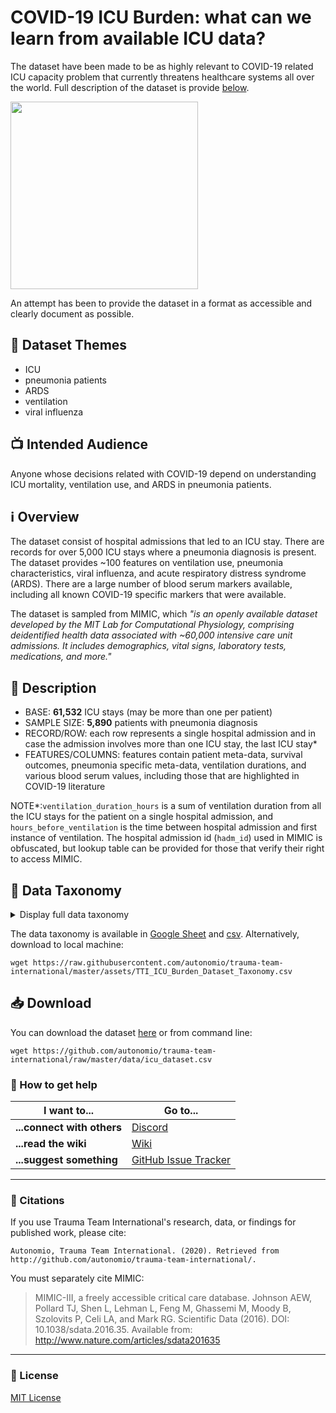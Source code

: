 # COVID-19 ICU Burden: what can we learn from available ICU data?

The dataset have been made to be as highly relevant to COVID-19 related ICU capacity problem that currently threatens healthcare systems all over the world. Full description of the dataset is provide [below](#overview).

<img width="300px" src="https://raw.githubusercontent.com/autonomio/trauma-team-international/master/assets/ICU.png">

An attempt has been to provide the dataset in a format as accessible and clearly document as possible. 

## :pushpin: Dataset Themes

- ICU
- pneumonia patients
- ARDS
- ventilation
- viral influenza

## :tv: Intended Audience

Anyone whose decisions related with COVID-19 depend on understanding ICU mortality, ventilation use, and ARDS in pneumonia patients.

## :information_source: Overview

The dataset consist of hospital admissions that led to an ICU stay. There are records for over 5,000 ICU stays where a pneumonia diagnosis is present. The dataset provides ~100 features on ventilation use, pneumonia characteristics, viral influenza, and acute respiratory distress syndrome (ARDS). There are a large number of blood serum markers available, including all known COVID-19 specific markers that were available.

The dataset is sampled from MIMIC, which *"is an openly available dataset developed by the MIT Lab for Computational Physiology, comprising deidentified health data associated with ~60,000 intensive care unit admissions. It includes demographics, vital signs, laboratory tests, medications, and more."* 

## :nut_and_bolt: Description

- BASE: **61,532** ICU stays (may be more than one per patient)
- SAMPLE SIZE: **5,890** patients with pneumonia diagnosis
- RECORD/ROW: each row represents a single hospital admission and in case the admission involves more than one ICU stay, the last ICU stay*
- FEATURES/COLUMNS: features contain patient meta-data, survival outcomes, pneumonia specific meta-data, ventilation durations, and various blood serum values, including those that are highlighted in COVID-19 literature

NOTE*:`ventilation_duration_hours` is a sum of ventilation duration from all the ICU stays for the patient on a single hospital admission, and `hours_before_ventilation` is the time between hospital admission and first instance of ventilation. The hospital admission id (`hadm_id`) used in MIMIC is obfuscated, but lookup table can be provided for those that verify their right to access MIMIC. 


## :open_file_folder: Data Taxonomy

<details>
  <summary>Display full data taxonomy</summary>
  
name | description | type
--- | --- | ---
**id** | Masked identifier for last icu stay for a patient over all admissions | (String) 
**age_in_years** | Age of patient at the time of admission | (Integer) 
**age_group** | Age group of patient | (Interger Range)
**pneumonia_influenza_source** | Whether diagnosed with pneumonia due to influenza | (Boolean)
**pneumonia_viral_source** | Whether diagnozed with pneumonia due to viral infection | (Boolean)
**hospital_survival** | Patient survived till discharge from hospital | (Boolean)
**month_survival** | Patient survived at least 30 days after discharge from hospital | (Boolean)
**year_survival** | Patient survived at least 365 days after discharge from hospital | (Boolean)
**on_ventilator** | Patient was on ventilator during icu stay | (Boolean)
**ventilation_duration_hours** | Total hours of ventilation | (Numeric)
**expired_during_ventilation** | Patient expired during ventilation | (Boolean)
**hours_before_ventilation** | Time gap in hours between admission and first ventilation | (Integer)
**diagnosed_ards** | Whether diagnosed with ARDS | (Boolean)
**aniongap_min** | first day aniongap_min | (Numeric or Missing)
**aniongap_max** | first day aniongap_max | (Numeric or Missing)
**albumin_min** | first day albumin_min | (Numeric or Missing)
**albumin_max** | first day albumin_max | (Numeric or Missing)
**bands_min** | first day bands_min | (Numeric or Missing)
**bands_max** | first day bands_max | (Numeric or Missing)
**bicarbonate_min** | first day bicarbonate_min | (Numeric or Missing)
**bicarbonate_max** | first day bicarbonate_max | (Numeric or Missing)
**bilirubin_min** | first day bilirubin_min | (Numeric or Missing)
**bilirubin_max** | first day bilirubin_max | (Numeric or Missing)
**creatinine_min** | first day creatinine_min | (Numeric or Missing)
**creatinine_max** | first day creatinine_max | (Numeric or Missing)
**chloride_min** | first day chloride_min | (Numeric or Missing)
**chloride_max** | first day chloride_max | (Numeric or Missing)
**glucose_min** | first day glucose_min | (Numeric or Missing)
**glucose_max** | first day glucose_max | (Numeric or Missing)
**hematocrit_min** | first day hematocrit_min | (Numeric or Missing)
**hematocrit_max** | first day hematocrit_max | (Numeric or Missing)
**hemoglobin_min** | first day hemoglobin_min | (Numeric or Missing)
**hemoglobin_max** | first day hemoglobin_max | (Numeric or Missing)
**lactate_min** | first day lactate_min | (Numeric or Missing)
**lactate_max** | first day lactate_max | (Numeric or Missing)
**platelet_min** | first day platelet_min | (Numeric or Missing)
**platelet_max** | first day platelet_max | (Numeric or Missing)
**potassium_min** | first day potassium_min | (Numeric or Missing)
**potassium_max** | first day potassium_max | (Numeric or Missing)
**ptt_min** | first day ptt_min | (Numeric or Missing)
**ptt_max** | first day ptt_max | (Numeric or Missing)
**inr_min** | first day inr_min | (Numeric or Missing)
**inr_max** | first day inr_max | (Numeric or Missing)
**pt_min** | first day pt_min | (Numeric or Missing)
**pt_max** | first day pt_max | (Numeric or Missing)
**sodium_min** | first day sodium_min | (Numeric or Missing)
**sodium_max** | first day sodium_max | (Numeric or Missing)
**bun_min** | first day bun_min | (Numeric or Missing)
**bun_max** | first day bun_max | (Numeric or Missing)
**wbc_min** | first day wbc_min | (Numeric or Missing)
**wbc_max** | first day wbc_max | (Numeric or Missing)
**CARBOXYHEMOGLOBIN_min** | first day CARBOXYHEMOGLOBIN_min, | (Numeric or Missing)
**CARBOXYHEMOGLOBIN_max** | first day CARBOXYHEMOGLOBIN_max, | (Numeric or Missing)
**METHEMOGLOBIN_min** | first day METHEMOGLOBIN_min, | (Numeric or Missing)
**METHEMOGLOBIN_max** | first day METHEMOGLOBIN_max, | (Numeric or Missing)
**PERCENTAGE_HEMOGLOBIN_A1C_min** | first day PERCENTAGE_HEMOGLOBIN_A1C_min, | (Numeric or Missing)
**PERCENTAGE_HEMOGLOBIN_A1C_max** | first day PERCENTAGE_HEMOGLOBIN_A1C_max, | (Numeric or Missing)
**ABSOLUTE_HEMOGLOBIN_min** | first day ABSOLUTE_HEMOGLOBIN_min, | (Numeric or Missing)
**ABSOLUTE_HEMOGLOBIN_max** | first day ABSOLUTE_HEMOGLOBIN_max, | (Numeric or Missing)
**ALANINE_AMINOTRANSFERASE_min** | first day ALANINE_AMINOTRANSFERASE_min, | (Numeric or Missing)
**ALANINE_AMINOTRANSFERASE_max** | first day ALANINE_AMINOTRANSFERASE_max, | (Numeric or Missing)
**ASPARATE_AMINOTRANSFERASE_min** | first day ASPARATE_AMINOTRANSFERASE_min, | (Numeric or Missing)
**ASPARATE_AMINOTRANSFERASE_max** | first day ASPARATE_AMINOTRANSFERASE_max, | (Numeric or Missing)
**C_REACTIVE_PROTEIN_min** | first day C_REACTIVE_PROTEIN_min, | (Numeric or Missing)
**C_REACTIVE_PROTEIN_max** | first day C_REACTIVE_PROTEIN_max, | (Numeric or Missing)
**D_DIMER_min** | first day D_DIMER_min, | (Numeric or Missing)
**D_DIMER_max** | first day D_DIMER_max, | (Numeric or Missing)
**ABSOLUTE_LYMPHOCYTE_min** | first day ABSOLUTE_LYMPHOCYTE_min, | (Numeric or Missing)
**ABSOLUTE_LYMPHOCYTE_max** | first day ABSOLUTE_LYMPHOCYTE_max, | (Numeric or Missing)
**ATYPICAL_LYMPHOCYTES_min** | first day ATYPICAL_LYMPHOCYTES_min, | (Numeric or Missing)
**ATYPICAL_LYMPHOCYTES_max** | first day ATYPICAL_LYMPHOCYTES_max, | (Numeric or Missing)
**FETAL_HEMOGLOBIN_min** | first day FETAL_HEMOGLOBIN_min, | (Numeric or Missing)
**FETAL_HEMOGLOBIN_max** | first day FETAL_HEMOGLOBIN_max, | (Numeric or Missing)
**FIBRINOGEN_min** | first day FIBRINOGEN_min, | (Numeric or Missing)
**FIBRINOGEN_max** | first day FIBRINOGEN_max, | (Numeric or Missing)
**HEMOGLOBIN_A2_min** | first day HEMOGLOBIN_A2_min, | (Numeric or Missing)
**HEMOGLOBIN_A2_max** | first day HEMOGLOBIN_A2_max, | (Numeric or Missing)
**HEMOGLOBIN_C_min** | first day HEMOGLOBIN_C_min, | (Numeric or Missing)
**HEMOGLOBIN_C_max** | first day HEMOGLOBIN_C_max, | (Numeric or Missing)
**HEMOGLOBIN_F_min** | first day HEMOGLOBIN_F_min, | (Numeric or Missing)
**HEMOGLOBIN_F_max** | first day HEMOGLOBIN_F_max, | (Numeric or Missing)
**LARGE_PLATELETS_min** | first day LARGE_PLATELETS_min, | (Numeric or Missing)
**LARGE_PLATELETS_max** | first day LARGE_PLATELETS_max, | (Numeric or Missing)
**LEUKOCYTE_ALKALINE_PHOSPHATASE_min** | first day LEUKOCYTE_ALKALINE_PHOSPHATASE_min, | (Numeric or Missing)
**LEUKOCYTE_ALKALINE_PHOSPHATASE_max** | first day LEUKOCYTE_ALKALINE_PHOSPHATASE_max, | (Numeric or Missing)
**LYMPHOCYTES_min** | first day LYMPHOCYTES_min, | (Numeric or Missing)
**LYMPHOCYTES_max** | first day LYMPHOCYTES_max, | (Numeric or Missing)
**LYMPHOCYTES_PERCENT_min** | first day LYMPHOCYTES_PERCENT_min, | (Numeric or Missing)
**LYMPHOCYTES_PERCENT_max** | first day LYMPHOCYTES_PERCENT_max, | (Numeric or Missing)
**PLATELET_CLUMPS_min** | first day PLATELET_CLUMPS_min, | (Numeric or Missing)
**PLATELET_CLUMPS_max** | first day PLATELET_CLUMPS_max, | (Numeric or Missing)
**PLATELET_SMEAR_min** | first day PLATELET_SMEAR_min, | (Numeric or Missing)
**PLATELET_SMEAR_max** | first day PLATELET_SMEAR_max, | (Numeric or Missing)
**RETICULOCYTE_min** | first day RETICULOCYTE_min, | (Numeric or Missing)
**RETICULOCYTE_max** | first day RETICULOCYTE_max | (Numeric or Missing)

</details>

The data taxonomy is available in [Google Sheet](https://docs.google.com/spreadsheets/d/1Pqyb_eMfog4NOH-Nst54ebzikquSxxi2JfmkyxCqbBE/edit?usp=sharing) and [csv](https://raw.githubusercontent.com/autonomio/trauma-team-international/master/assets/TTI_ICU_Burden_Dataset_Taxonomy.csv). Alternatively, download to local machine:

`wget https://raw.githubusercontent.com/autonomio/trauma-team-international/master/assets/TTI_ICU_Burden_Dataset_Taxonomy.csv`

## :inbox_tray: Download

You can download the dataset [here](https://github.com/autonomio/trauma-team-international/raw/master/data/icu_dataset.csv) or from command line: 

```
wget https://github.com/autonomio/trauma-team-international/raw/master/data/icu_dataset.csv
```

### 💬 How to get help

| I want to...                     | Go to...                                                  |
| -------------------------------- | ---------------------------------------------------------- |
| **...connect with others**      | [Discord]                                            |
| **...read the wiki**           | [Wiki]                                  |
| **...suggest something**  | [GitHub Issue Tracker]                                     |

<hr>

### 📢 Citations

If you use Trauma Team International's research, data, or findings for published work, please cite:

`Autonomio, Trauma Team International. (2020). Retrieved from http://github.com/autonomio/trauma-team-international/.`

You must separately cite MIMIC:

> MIMIC-III, a freely accessible critical care database. Johnson AEW, Pollard TJ, Shen L, Lehman L, Feng M, Ghassemi M, Moody B, Szolovits P, Celi LA, and Mark RG. Scientific Data (2016). DOI: 10.1038/sdata.2016.35. Available from: http://www.nature.com/articles/sdata201635

<hr>

### 📃 License

[MIT License](https://github.com/autonomio/talos/blob/master/LICENSE)

[github issue tracker]: https://github.com/automio/trauma-team-international/issues
[wiki]: https://github.com/autonomio/talos/wiki
[discord]: https://discord.gg/t7vk27
